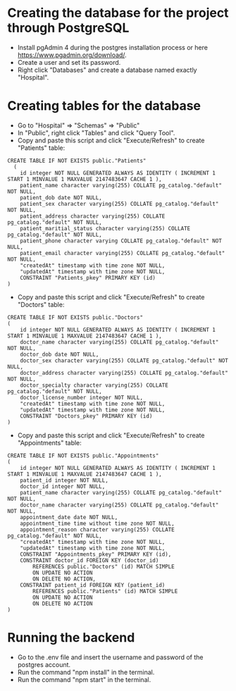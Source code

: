 # Creating the database for the project through PostgreSQL
* Install pgAdmin 4 during the postgres installation process or here https://www.pgadmin.org/download/.
* Create a user and set its password.
* Right click "Databases" and create a database named exactly "Hospital".

# Creating tables for the database
* Go to "Hospital" => "Schemas" => "Public"
* In "Public", right click "Tables" and click "Query Tool".
* Copy and paste this script and click "Execute/Refresh" to create "Patients" table:
~~~
CREATE TABLE IF NOT EXISTS public."Patients"
  (
    id integer NOT NULL GENERATED ALWAYS AS IDENTITY ( INCREMENT 1 START 1 MINVALUE 1 MAXVALUE 2147483647 CACHE 1 ),
    patient_name character varying(255) COLLATE pg_catalog."default" NOT NULL,
    patient_dob date NOT NULL,
    patient_sex character varying(255) COLLATE pg_catalog."default" NOT NULL,
    patient_address character varying(255) COLLATE pg_catalog."default" NOT NULL,
    patient_maritial_status character varying(255) COLLATE pg_catalog."default" NOT NULL,
    patient_phone character varying COLLATE pg_catalog."default" NOT NULL,
    patient_email character varying(255) COLLATE pg_catalog."default" NOT NULL,
    "createdAt" timestamp with time zone NOT NULL,
    "updatedAt" timestamp with time zone NOT NULL,
    CONSTRAINT "Patients_pkey" PRIMARY KEY (id)
)
~~~
* Copy and paste this script and click "Execute/Refresh" to create "Doctors" table:
~~~
CREATE TABLE IF NOT EXISTS public."Doctors"
(
    id integer NOT NULL GENERATED ALWAYS AS IDENTITY ( INCREMENT 1 START 1 MINVALUE 1 MAXVALUE 2147483647 CACHE 1 ),
    doctor_name character varying(255) COLLATE pg_catalog."default" NOT NULL,
    doctor_dob date NOT NULL,
    doctor_sex character varying(255) COLLATE pg_catalog."default" NOT NULL,
    doctor_address character varying(255) COLLATE pg_catalog."default" NOT NULL,
    doctor_specialty character varying(255) COLLATE pg_catalog."default" NOT NULL,
    doctor_license_number integer NOT NULL,
    "createdAt" timestamp with time zone NOT NULL,
    "updatedAt" timestamp with time zone NOT NULL,
    CONSTRAINT "Doctors_pkey" PRIMARY KEY (id)
)
~~~
* Copy and paste this script and click "Execute/Refresh" to create "Appointments" table:
~~~
CREATE TABLE IF NOT EXISTS public."Appointments"
(
    id integer NOT NULL GENERATED ALWAYS AS IDENTITY ( INCREMENT 1 START 1 MINVALUE 1 MAXVALUE 2147483647 CACHE 1 ),
    patient_id integer NOT NULL,
    doctor_id integer NOT NULL,
    patient_name character varying(255) COLLATE pg_catalog."default" NOT NULL,
    doctor_name character varying(255) COLLATE pg_catalog."default" NOT NULL,
    appointment_date date NOT NULL,
    appointment_time time without time zone NOT NULL,
    appointment_reason character varying(255) COLLATE pg_catalog."default" NOT NULL,
    "createdAt" timestamp with time zone NOT NULL,
    "updatedAt" timestamp with time zone NOT NULL,
    CONSTRAINT "Appointments_pkey" PRIMARY KEY (id),
    CONSTRAINT doctor_id FOREIGN KEY (doctor_id)
        REFERENCES public."Doctors" (id) MATCH SIMPLE
        ON UPDATE NO ACTION
        ON DELETE NO ACTION,
    CONSTRAINT patient_id FOREIGN KEY (patient_id)
        REFERENCES public."Patients" (id) MATCH SIMPLE
        ON UPDATE NO ACTION
        ON DELETE NO ACTION
)
~~~
# Running the backend
* Go to the .env file and insert the username and password of the postgres account.
* Run the command "npm install" in the terminal.
* Run the command "npm start" in the terminal.
